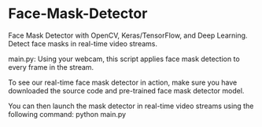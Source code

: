 # Face-Mask-Detector
Face Mask Detector with OpenCV, Keras/TensorFlow, and Deep Learning.
Detect face masks in real-time video streams.

main.py: Using your webcam, this script applies face mask detection to every frame in the stream.

To see our real-time  face mask detector in action, make sure you have downloaded the source code and pre-trained face mask detector model.

You can then launch the mask detector in real-time video streams using the following command:
python main.py
